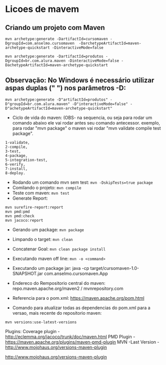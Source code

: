 # Licoes de mavem
## Criando um projeto com Maven
```
mvn archetype:generate -DartifactId=cursomaven -DgroupId=com.anselmo.cursomaven  -DarchetypeArtifactId=maven-archetype-quickstart -DinteractiveMode=false
```
```
mvn archetype:generate -DartifactId=produtos -DgroupId=br.com.alura.maven -DinteractiveMode=false -DachetypeArtifactId=maven-archetype-quickstart
```      
## Observação: No Windows é necessário utilizar aspas duplas (" ") nos parâmetros -D:
```
mvn archetype:generate -D"artifactId=produtos" -D"groupId=br.com.alura.maven" -D"interactiveMode=false" -D"achetypeArtifactId=maven-archetype-quickstart"
```
    
- Ciclo de vida do maven: 
(OBS- na sequencia, ou seja para rodar um comando abaixo ele vai rodar antes seu comando antecessor.
exemplo, para rodar "mvn package" o maven vai rodar "mvn validate compile test package". 
```
1-validate, 
2-compile, 
3-test, 
4-package, 
5-integration-test, 
6-verify, 
7-install, 
8-deploy.
```
- Rodando um comando mvn sem test: 
```mvn -DskipTests=true package```
- Comilando o projeto: 
```mvn compile```
- Teste com maven: 
```mvn test```
- Generate Report: 
```
mvn surefire-report:report
mvn pmd:pmd
mvn pmd:check
mvn jacoco:report 
```
- Gerando um package:
```mvn package```
- Limpando o target: 
```mvn clean```
- Concatenar Goal: 
```mvn clean package install```
- Executando maven off line: 
```mvn -o <command>```

- Executando um package jar: java -cp target/cursomaven-1.0-SNAPSHOT.jar com.anselmo.cursomaven.App
	
- Endereco do Rempositorio central do maven: repo.maven.apache.org/maven2 / mvnrepository.com                
    
- Referencia para o pom.xml: https://maven.apache.org/pom.html    
     
- Comando para atualizar todas as dependencias do pom.xml para a versao, mais recente do repositorio maven: 
```
mvn versions:use-latest-versions
```


Plugins: 
Coverage plugin - http://eclemma.org/jacoco/trunk/doc/maven.html
PMD Plugin - https://maven.apache.org/plugins/maven-pmd-plugin
MVN -Last Version - http://www.mojohaus.org/versions-maven-plugin

http://www.mojohaus.org/versions-maven-plugin
